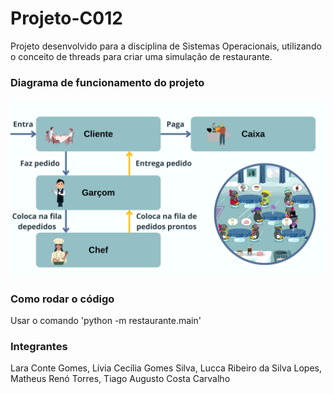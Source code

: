 # Projeto-C012
Projeto desenvolvido para a disciplina de Sistemas Operacionais, utilizando o conceito de threads para criar uma simulação de restaurante. 

### Diagrama de funcionamento do projeto 

![Diagrama de funcionamento do projeto](2.png)

### Como rodar o código
Usar o comando 'python -m restaurante.main'

### Integrantes
Lara Conte Gomes, Lívia Cecília Gomes Silva, Lucca Ribeiro da Silva Lopes, Matheus Renó Torres, Tiago Augusto Costa Carvalho
